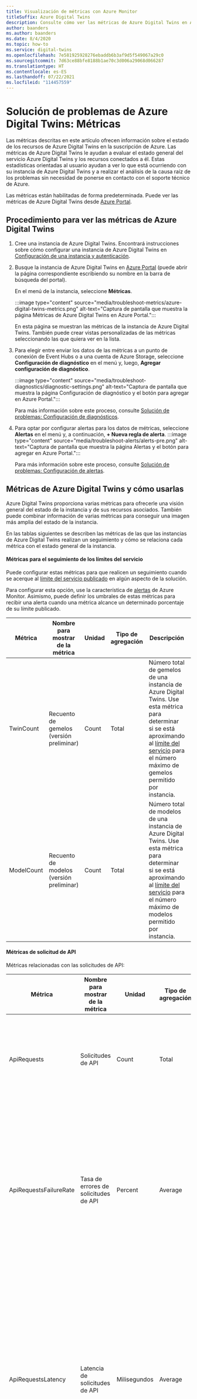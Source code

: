 ```yaml
---
title: Visualización de métricas con Azure Monitor
titleSuffix: Azure Digital Twins
description: Consulte cómo ver las métricas de Azure Digital Twins en Azure Monitor.
author: baanders
ms.author: baanders
ms.date: 8/4/2020
ms.topic: how-to
ms.service: digital-twins
ms.openlocfilehash: 7e581925928276ebaddb6b3af9d5f549067a29c0
ms.sourcegitcommit: 7d63ce88bfe8188b1ae70c3d006a29068d066287
ms.translationtype: HT
ms.contentlocale: es-ES
ms.lasthandoff: 07/22/2021
ms.locfileid: "114457559"
---
```

# <a name="troubleshooting-azure-digital-twins-metrics"></a>Solución de problemas de Azure Digital Twins: Métricas

Las métricas descritas en este artículo ofrecen información sobre el estado de los recursos de Azure Digital Twins en la suscripción de Azure. Las métricas de Azure Digital Twins le ayudan a evaluar el estado general del servicio Azure Digital Twins y los recursos conectados a él. Estas estadísticas orientadas al usuario ayudan a ver lo que está ocurriendo con su instancia de Azure Digital Twins y a realizar el análisis de la causa raíz de los problemas sin necesidad de ponerse en contacto con el soporte técnico de Azure.

Las métricas están habilitadas de forma predeterminada. Puede ver las métricas de Azure Digital Twins desde [Azure Portal](https://portal.azure.com).

## <a name="how-to-view-azure-digital-twins-metrics"></a>Procedimiento para ver las métricas de Azure Digital Twins

1. Cree una instancia de Azure Digital Twins. Encontrará instrucciones sobre cómo configurar una instancia de Azure Digital Twins en [Configuración de una instancia y autenticación](how-to-set-up-instance-portal.md).

2. Busque la instancia de Azure Digital Twins en [Azure Portal](https://portal.azure.com) (puede abrir la página correspondiente escribiendo su nombre en la barra de búsqueda del portal). 

    En el menú de la instancia, seleccione **Métricas**.
   
    :::image type="content" source="media/troubleshoot-metrics/azure-digital-twins-metrics.png" alt-text="Captura de pantalla que muestra la página Métricas de Azure Digital Twins en Azure Portal.":::

    En esta página se muestran las métricas de la instancia de Azure Digital Twins. También puede crear vistas personalizadas de las métricas seleccionando las que quiera ver en la lista.
    
3. Para elegir entre enviar los datos de las métricas a un punto de conexión de Event Hubs o a una cuenta de Azure Storage, seleccione **Configuración de diagnóstico** en el menú y, luego, **Agregar configuración de diagnóstico**.

    :::image type="content" source="media/troubleshoot-diagnostics/diagnostic-settings.png" alt-text="Captura de pantalla que muestra la página Configuración de diagnóstico y el botón para agregar en Azure Portal.":::

    Para más información sobre este proceso, consulte [Solución de problemas: Configuración de diagnósticos](troubleshoot-diagnostics.md).

4. Para optar por configurar alertas para los datos de métricas, seleccione **Alertas** en el menú y, a continuación, **+ Nueva regla de alerta**.
    :::image type="content" source="media/troubleshoot-alerts/alerts-pre.png" alt-text="Captura de pantalla que muestra la página Alertas y el botón para agregar en Azure Portal.":::

    Para más información sobre este proceso, consulte [Solución de problemas: Configuración de alertas](troubleshoot-alerts.md).

## <a name="azure-digital-twins-metrics-and-how-to-use-them"></a>Métricas de Azure Digital Twins y cómo usarlas

Azure Digital Twins proporciona varias métricas para ofrecerle una visión general del estado de la instancia y de sus recursos asociados. También puede combinar información de varias métricas para conseguir una imagen más amplia del estado de la instancia. 

En las tablas siguientes se describen las métricas de las que las instancias de Azure Digital Twins realizan un seguimiento y cómo se relaciona cada métrica con el estado general de la instancia.

#### <a name="metrics-for-tracking-service-limits"></a>Métricas para el seguimiento de los límites del servicio

Puede configurar estas métricas para que realicen un seguimiento cuando se acerque al [límite del servicio publicado](reference-service-limits.md#functional-limits) en algún aspecto de la solución. 

Para configurar esta opción, use la característica de [alertas](troubleshoot-alerts.md) de Azure Monitor. Asimismo, puede definir los umbrales de estas métricas para recibir una alerta cuando una métrica alcance un determinado porcentaje de su límite publicado.

| Métrica | Nombre para mostrar de la métrica | Unidad | Tipo de agregación| Descripción | Dimensions |
| --- | --- | --- | --- | --- | --- |
| TwinCount | Recuento de gemelos (versión preliminar) | Count | Total | Número total de gemelos de una instancia de Azure Digital Twins. Use esta métrica para determinar si se está aproximando al [límite del servicio](reference-service-limits.md#functional-limits) para el número máximo de gemelos permitido por instancia. |  None |
| ModelCount | Recuento de modelos (versión preliminar) | Count | Total | Número total de modelos de una instancia de Azure Digital Twins. Use esta métrica para determinar si se está aproximando al [límite del servicio](reference-service-limits.md#functional-limits) para el número máximo de modelos permitido por instancia. | None |

#### <a name="api-request-metrics"></a>Métricas de solicitud de API

Métricas relacionadas con las solicitudes de API:

| Métrica | Nombre para mostrar de la métrica | Unidad | Tipo de agregación| Descripción | Dimensions |
| --- | --- | --- | --- | --- | --- |
| ApiRequests | Solicitudes de API | Count | Total | Número de solicitudes de API realizadas para las operaciones de lectura, escritura, eliminación y consulta de Digital Twins. |  Autenticación, <br>operación, <br>protocolo, <br>código de estado, <br>clase de código de estado, <br>Texto de estado |
| ApiRequestsFailureRate | Tasa de errores de solicitudes de API | Percent | Average | Porcentaje de solicitudes de API que el servicio recibe para la instancia que proporciona un código de respuesta de error interno (500) para las operaciones de lectura, escritura, eliminación y consulta de Digital Twins. | Autenticación, <br>operación, <br>protocolo, <br>código de estado, <br>clase de código de estado, <br>Texto de estado
| ApiRequestsLatency | Latencia de solicitudes de API | Milisegundos | Average | Tiempo de respuesta de las solicitudes de API. Hace referencia a la hora desde la que Azure Digital Twins recibe la solicitud hasta que el servicio envía un resultado de éxito o error para las operaciones de lectura, escritura, eliminación y consulta Digital Twins. | Autenticación, <br>operación, <br>Protocolo |

#### <a name="billing-metrics"></a>Métricas de facturación

Métricas relacionadas con la facturación:

| Métrica | Nombre para mostrar de la métrica | Unidad | Tipo de agregación| Descripción | Dimensions |
| --- | --- | --- | --- | --- | --- |
| BillingApiOperations | Operaciones de la API de facturación | Count | Total | Métrica de facturación para el recuento de todas las solicitudes de API realizadas en el servicio Azure Digital Twins. | Meter ID |
| BillingMessagesProcessed | Mensajes de facturación procesados | Count | Total | Métrica de facturación para el número de mensajes enviados desde Azure Digital Twins a puntos de conexión externos.<br><br>Para que se considere un solo mensaje para su facturación, una carga no debe ser superior a 1 KB. Las cargas superiores a este se contarán como mensajes adicionales en incrementos de 1 KB (por lo que un mensaje de entre 1 y 2 KB se contará como dos mensajes, entre 2 y 3 KB serán tres mensajes, etc.).<br>Esta restricción también se aplica a las respuestas, por lo que una llamada que devuelve 1,5 KB en el cuerpo de la respuesta, por ejemplo, se facturará como dos operaciones. | Meter ID |
| BillingQueryUnits | Facturación de unidades de consulta | Count | Total | Número de unidades de consulta, una medida del uso de recursos de servicio calculada internamente, que se consume para ejecutar consultas. También hay una API auxiliar disponible para medir las unidades de consulta: [Clase de QueryChargeHelper](/dotnet/api/azure.digitaltwins.core.querychargehelper?view=azure-dotnet&preserve-view=true) | Meter ID |

Para obtener más información sobre la forma en que se factura Azure Digital Twins, consulte [Precios de Azure Digital Twins](https://azure.microsoft.com/pricing/details/digital-twins/).

#### <a name="ingress-metrics"></a>Métricas de entrada

Métricas relacionadas con la entrada de datos:

| Métrica | Nombre para mostrar de la métrica | Unidad | Tipo de agregación| Descripción | Dimensions |
| --- | --- | --- | --- | --- | --- |
| IngressEvents | Eventos de entrada | Count | Total | Número de eventos de telemetría entrantes en Azure Digital Twins. | Resultado |
| IngressEventsFailureRate | Tasa de errores de los eventos de entrada | Percent | Average | Porcentaje de eventos de telemetría entrantes para los que el servicio devuelve un código de respuesta de error interno (500). | Resultado |
| IngressEventsLatency | Latencia de eventos de entrada | Milisegundos | Average | Hora a partir de la cual llega un evento cuando está listo para que Azure Digital Twins lo haga salir, momento en el que el servicio envía un resultado correcto o erróneo. | Resultado |

#### <a name="routing-metrics"></a>Métricas de enrutamiento

Métricas relacionadas con el enrutamiento:

| Métrica | Nombre para mostrar de la métrica | Unidad | Tipo de agregación| Descripción | Dimensions |
| --- | --- | --- | --- | --- | --- |
| MessagesRouted | Mensajes enrutados | Count | Total | Número de mensajes que se enrutan a un servicio de Azure de punto de conexión, como Event Hubs, Service Bus o Event Grid. | Tipo de punto de conexión <br>Resultado |
| RoutingFailureRate | Tasa de errores de enrutamiento | Percent | Average | Porcentaje de eventos que producen un error a medida que se enrutan desde Azure Digital Twins a un servicio de Azure de punto de conexión, como Event Hubs, Service Bus o Event Grid. | Tipo de punto de conexión <br>Resultado |
| RoutingLatency | Latencia de enrutamiento | Milisegundos | Average | Tiempo transcurrido entre el enrutamiento de un evento desde Azure Digital Twins hasta su publicación en el servicio de Azure de punto de conexión, como Event Hubs, Service Bus o Event Grid. | Tipo de punto de conexión <br>Resultado |

## <a name="dimensions"></a>Dimensions

Las dimensiones ayudan a identificar más detalles sobre las métricas. Algunas de las métricas de enrutamiento proporcionan información por punto de conexión. En la tabla siguiente se enumeran los valores posibles para estas dimensiones.

| Dimensión | Valores |
| --- | --- |
| Autenticación | OAuth |
| Operación (para las solicitudes de API) | Microsoft.DigitalTwins/digitaltwins/delete, <br>Microsoft.DigitalTwins/digitaltwins/write, <br>Microsoft.DigitalTwins/digitaltwins/read, <br>Microsoft.DigitalTwins/eventroutes/read, <br>Microsoft.DigitalTwins/eventroutes/write, <br>Microsoft.DigitalTwins/eventroutes/delete, <br>Microsoft.DigitalTwins/models/read, <br>Microsoft.DigitalTwins/models/write, <br>Microsoft.DigitalTwins/models/delete, <br>Microsoft.DigitalTwins/query/action |
| Tipo de punto de conexión | Event Grid, <br>Event Hub, <br>Service Bus |
| Protocolo | HTTPS |
| Resultado | Correcto, <br>Error |
| Código de estado | 200, 404, 500, etc. |
| Clase de código de estado | 2xx, 4xx, 5xx, etc. |
| Texto de estado | Error interno del servidor, No encontrado, etc. |

## <a name="next-steps"></a>Pasos siguientes

Para obtener más información sobre la administración de las métricas registradas para Digital Twins, consulte [Solución de problemas: Configuración de diagnósticos](troubleshoot-diagnostics.md).
